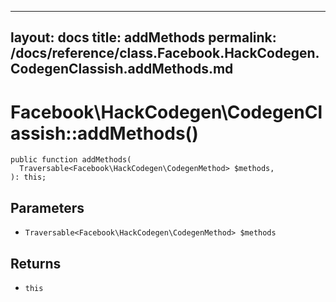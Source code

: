 
***

layout: docs
title: addMethods
permalink: /docs/reference/class.Facebook.HackCodegen.CodegenClassish.addMethods.md
---







# Facebook\\HackCodegen\\CodegenClassish::addMethods()




``` Hack
public function addMethods(
  Traversable<Facebook\HackCodegen\CodegenMethod> $methods,
): this;
```




## Parameters




+ ` Traversable<Facebook\HackCodegen\CodegenMethod> $methods `




## Returns




* ` this `
